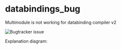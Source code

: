 # databindings_bug
Multimodule is not working for databinding compiler v2

![Bugtracker issue](https://issuetracker.google.com/issues/77539932)
 

Explanation diagram:

 
